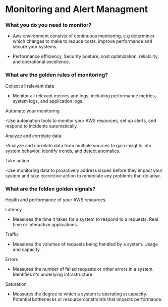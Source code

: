 <h1>Monitoring and Alert Managment</h1>

<h3>What you do you need to monitor?</h3>

-	Aws environment consists of continuous monitoring, e.g determines which changes to make to reduce costs, improve performance and secure your systems. 

-	Performance efficiency, Security posture, cost optimization, reliability, and operational excellence.


<h3>What are the golden rules of monitoring?</h3>

Collect all relevant data

- Monitor all relevant metrics and logs, including performance metrics, system logs, and application logs.

Automate your monitoring

-Use automation tools to monitor your AWS resources, set up alerts, and respond to incidents automatically.

Analyze and correlate data

-Analyze and correlate data from multiple sources to gain insights into system behavior, identify trends, and detect anomalies.

Take action

-Use monitoring data to proactively address issues before they impact your system and take corrective action to remediate any problems that do arise.

<h3>What are the folden golden signals?</h3>

Health and performance of your AWS resources.

Latency

- Measures the time it takes for a system to respond to a requests. Real time or interactive applications.

Traffic

- Measures the volumes of requests being handled by a system. Usage and capacity.

Errors

- Measures the number of failed requests or other errors in a system. Identifies it's underlying infrastructure. 

Saturation 

- Measures the degree to which a system is operating at capacity. Potential bottlenecks or resource constraints that impacts performance. 
